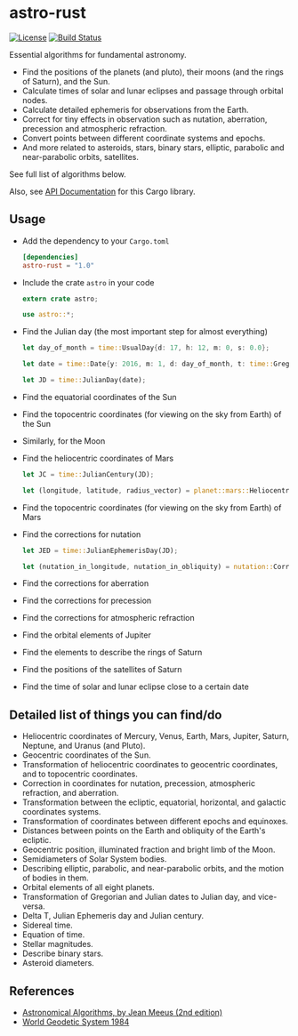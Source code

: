 # astro-rust

[![License](https://img.shields.io/packagist/l/doctrine/orm.svg)](https://github.com/saurvs/astro-rust/blob/master/LICENSE.md) [![Build Status](https://travis-ci.org/saurvs/astro-rust.svg?branch=master)](https://travis-ci.org/saurvs/astro-rust)

Essential algorithms for fundamental astronomy.

* Find the positions of the planets (and pluto), their moons (and the rings of Saturn), and the Sun.
* Calculate times of solar and lunar eclipses and passage through orbital nodes.
* Calculate detailed ephemeris for observations from the Earth.
* Correct for tiny effects in observation such as nutation,
   aberration, precession and atmospheric refraction.
* Convert points between different coordinate systems and epochs.
* And more related to asteroids, stars, binary stars, elliptic, parabolic and near-parabolic orbits, satellites.
  
See full list of algorithms below.

Also, see [API Documentation](https://saurvs.github.io/astro-rust/) for this Cargo library.

## Usage

* Add the dependency to your ```Cargo.toml```
   ```toml
   [dependencies]
   astro-rust = "1.0"
   ```

* Include the crate ```astro``` in your code
  ```rust
  extern crate astro;

  use astro::*;
  ```

* Find the Julian day (the most important step for almost everything)
  ```rust
  let day_of_month = time::UsualDay{d: 17, h: 12, m: 0, s: 0.0};

  let date = time::Date{y: 2016, m: 1, d: day_of_month, t: time::Gregorian};

  let JD = time::JulianDay(date);
  ```

* Find the equatorial coordinates of the Sun
* Find the topocentric coordinates (for viewing on the sky from Earth) of the Sun
* Similarly, for the Moon
* Find the heliocentric coordinates of Mars
  ```rust
  let JC = time::JulianCentury(JD);

  let (longitude, latitude, radius_vector) = planet::mars::HeliocentricCoords(JC);
  ```

* Find the topocentric coordinates (for viewing on the sky from Earth) of Mars
* Find the corrections for nutation
  ```rust
  let JED = time::JulianEphemerisDay(JD);

  let (nutation_in_longitude, nutation_in_obliquity) = nutation::Corrections(JC);
  ```

* Find the corrections for aberration
* Find the corrections for precession
* Find the corrections for atmospheric refraction
* Find the orbital elements of Jupiter
* Find the elements to describe the rings of Saturn
* Find the positions of the satellites of Saturn
* Find the time of solar and lunar eclipse close to a certain date

## Detailed list of things you can find/do
* Heliocentric coordinates of Mercury, Venus, Earth, Mars, Jupiter, Saturn, Neptune, and Uranus (and Pluto).
* Geocentric coordinates of the Sun.
* Transformation of heliocentric coordinates to geocentric coordinates, and to topocentric coordinates.
* Correction in coordinates for nutation, precession, atmospheric refraction, and aberration.
* Transformation between the ecliptic, equatorial, horizontal, and galactic coordinates systems.
* Transformation of coordinates between different epochs and equinoxes.
* Distances between points on the Earth and obliquity of the Earth's ecliptic.
* Geocentric position, illuminated fraction and bright limb of the Moon.
* Semidiameters of Solar System bodies.
* Describing elliptic, parabolic, and near-parabolic orbits, and the motion of bodies in them.
* Orbital elements of all eight planets.
* Transformation of Gregorian and Julian dates to Julian day, and vice-versa.
* Delta T, Julian Ephemeris day and Julian century.
* Sidereal time.
* Equation of time.
* Stellar magnitudes.
* Describe binary stars.
* Asteroid diameters.

## References
* [Astronomical Algorithms, by Jean Meeus (2nd edition)](http://www.willbell.com/math/mc1.htm)
* [World Geodetic System 1984](https://confluence.qps.nl/pages/viewpage.action?pageId=29855173)